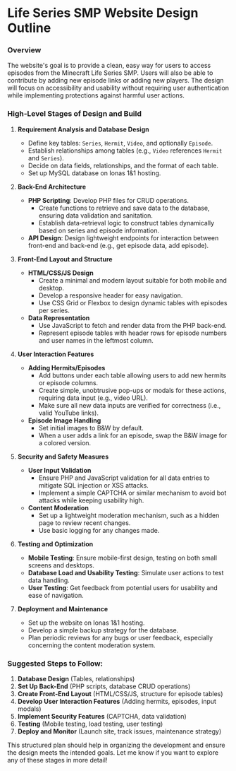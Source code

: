 # Life Series SMP Website Design Outline

### Overview
The website's goal is to provide a clean, easy way for users to access episodes from the Minecraft Life Series SMP. Users will also be able to contribute by adding new episode links or adding new players. The design will focus on accessibility and usability without requiring user authentication while implementing protections against harmful user actions.

### High-Level Stages of Design and Build

1. **Requirement Analysis and Database Design**  
   - Define key tables: `Series`, `Hermit`, `Video`, and optionally `Episode`.
   - Establish relationships among tables (e.g., `Video` references `Hermit` and `Series`).
   - Decide on data fields, relationships, and the format of each table.
   - Set up MySQL database on Ionas 1&1 hosting.

2. **Back-End Architecture**  
   - **PHP Scripting**: Develop PHP files for CRUD operations.
     - Create functions to retrieve and save data to the database, ensuring data validation and sanitation.
     - Establish data-retrieval logic to construct tables dynamically based on series and episode information.
   - **API Design**: Design lightweight endpoints for interaction between front-end and back-end (e.g., get episode data, add episode).

3. **Front-End Layout and Structure**  
   - **HTML/CSS/JS Design**
     - Create a minimal and modern layout suitable for both mobile and desktop.
     - Develop a responsive header for easy navigation.
     - Use CSS Grid or Flexbox to design dynamic tables with episodes per series.
   - **Data Representation**
     - Use JavaScript to fetch and render data from the PHP back-end.
     - Represent episode tables with header rows for episode numbers and user names in the leftmost column.

4. **User Interaction Features**  
   - **Adding Hermits/Episodes**
     - Add buttons under each table allowing users to add new hermits or episode columns.
     - Create simple, unobtrusive pop-ups or modals for these actions, requiring data input (e.g., video URL).
     - Make sure all new data inputs are verified for correctness (i.e., valid YouTube links).
   - **Episode Image Handling**
     - Set initial images to B&W by default.
     - When a user adds a link for an episode, swap the B&W image for a colored version.

5. **Security and Safety Measures**  
   - **User Input Validation**
     - Ensure PHP and JavaScript validation for all data entries to mitigate SQL injection or XSS attacks.
     - Implement a simple CAPTCHA or similar mechanism to avoid bot attacks while keeping usability high.
   - **Content Moderation**
     - Set up a lightweight moderation mechanism, such as a hidden page to review recent changes.
     - Use basic logging for any changes made.

6. **Testing and Optimization**  
   - **Mobile Testing**: Ensure mobile-first design, testing on both small screens and desktops.
   - **Database Load and Usability Testing**: Simulate user actions to test data handling.
   - **User Testing**: Get feedback from potential users for usability and ease of navigation.

7. **Deployment and Maintenance**  
   - Set up the website on Ionas 1&1 hosting.
   - Develop a simple backup strategy for the database.
   - Plan periodic reviews for any bugs or user feedback, especially concerning the content moderation system.

### Suggested Steps to Follow:

1. **Database Design** (Tables, relationships)  
2. **Set Up Back-End** (PHP scripts, database CRUD operations)  
3. **Create Front-End Layout** (HTML/CSS/JS, structure for episode tables)  
4. **Develop User Interaction Features** (Adding hermits, episodes, input modals)  
5. **Implement Security Features** (CAPTCHA, data validation)  
6. **Testing** (Mobile testing, load testing, user testing)  
7. **Deploy and Monitor** (Launch site, track issues, maintenance strategy)

This structured plan should help in organizing the development and ensure the design meets the intended goals. Let me know if you want to explore any of these stages in more detail!

